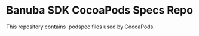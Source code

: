 Banuba SDK CocoaPods Specs Repo
===============================

This repository contains .podspec files used by CocoaPods.
